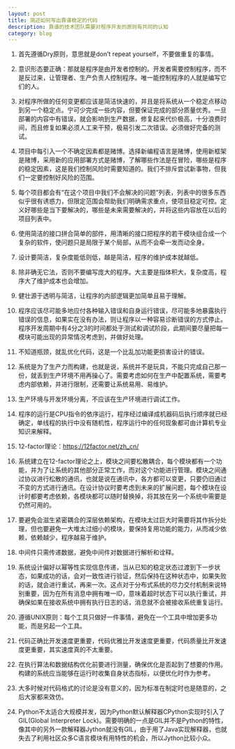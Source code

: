 ```yaml
---
layout: post
title: 简述如何写出靠谱稳定的代码
description: 靠谱的技术团队需要对程序开发的原则有共同的认知
category: blog
---
```


1. 首先遵循Dry原则，意思就是don’t repeat yourself，不要做重复的事情。

2. 意识形态要正确：那就是程序是由开发者控制的。开发者需要控制程序，而不是反过来，让管理者、生产负责人控制程序。唯一能控制程序的人就是编写它们的人。

3. 对程序所做的任何变更都应该是简洁快速的，并且是将系统从一个稳定点移动到另一个稳定点。宁可少完成一些内容，但要保证完成的部分质量优秀。一旦部署的内容中有错误，就会影响到生产数据，修复起来代价极高，十分浪费时间，而且修复如果必须人工来干预，极易引发二次错误。必须做好完备的测试。

4. 项目中每引入一个不确定因素都是赌博。选择新编程语言是赌博，使用新框架是赌博，采用新的应用部署方式是赌博，了解哪些作法是在冒险，哪些是程序的稳定因素，这是我们控制风险时需要知道的。我们不排斥尝试新事物，但我们一定要控制好风险的范围。

5. 每个项目都会有“在这个项目中我们不会解决的问题”列表，列表中的很多东西似乎很有诱惑力，但限定范围会帮助我们明确需求重点，使项目稳定可控。定义好哪些是当下要解决的，哪些是未来需要解决的，并将这些内容放在以后的项目列表中。

6. 使用简洁的接口拼合简单的部件，用清晰的接口把程序的若干模块组合成一个复杂的软件，使问题只是局限于某个局部，从而不会牵一发而动全身。

7. 设计要简洁，复杂度能低则低，越是简洁，程序的维护成本就越低。

8. 除非确无它法，否则不要编写庞大的程序。大主要是指体积大，复杂度高，程序大了维护成本也会增加。

9. 健壮源于透明与简洁，让程序的内部逻辑更加简单且易于理解。

10. 程序应该尽可能多地应付各种输入错误和自身运行错误，尽可能多地暴露执行错误的信息，如果实在没有办法，则让程序以一种容易诊断错误的方式停止。程序开发周期中有4分之3的时间都处于测试和调试阶段，此期间要尽量把每一模块可能出现的异常情况考虑到，并做好处理。

11. 不知道瓶颈，就乱优化代码，这是一个比乱加功能更损害设计的错误。

12. 系统是为了生产力而构建，也就是说，系统并不是玩具，不能只完成自己那一份，就丢到生产环境不用再操心了。需要考虑如何在生产中配置系统，需要考虑内部依赖，并进行限制，还需要让系统易用、易维护。

13. 生产环境与开发环境分离，不应该在生产环境进行调试工作。

14. 程序的运行是CPU指令的依序运行，程序经过编译成机器码后执行顺序就已经确定，单线程的执行中没有随机性，程序运行中的任何现象都可由计算机专业知识来解释。

15. 12-factor理论：https://12factor.net/zh_cn/

16. 系统建立在12-factor理论之上，模块之间要松散耦合，每个模块都有一个功能，并为了让系统的其他部分正常工作，而对这个功能进行管理。模块之间通过协议进行松散的通讯，也就是说在通讯中，各方都可以变更，只要仍旧通过不变的方式进行通讯。在设计协议时要考虑到未来的扩展问题，每个模块在设计时都要考虑依赖，各模块都可以随时替换掉，将其放在另一个系统中需要是仍然可用的。

17. 要避免会滋生紧密耦合的深层依赖架构，在模块太过巨大时需要将其作拆分处理，但也要避免一大堆太过细小的模块，要保持复用功能的能力，从而减少依赖，依赖越少，程序越易于维护。

18. 中间件只需传递数据，避免中间件对数据进行解析和诠释。

19. 系统设计偏好以幂等性实现信息传递，当从已知的稳定状态过渡到下一步状态，如果成功的话，会对一致性进行验证，然后保持在这种状态中，如果失败的话，就会进行重试，再来一次。这点对于分布式系统的尽力交付机制来说特别重要，因为在所有消息中拥有唯一ID，意味着超时状态下可以执行重试，并确保如果在接收系统中拥有执行日志的话，消息就不会被接收系统重复运行。

20. 遵循UNIX原则：每个工具只做好一件事情，避免在一个工具中增加更多功能，而是另起一个工具。

21. 代码正确比开发速度更重要，代码优雅比开发速度更重要，代码质量比开发速度更重要，其实速度真的不太重要。

22. 在执行算法和数据结构优化前要进行测量，确保优化是否起到了想要的作用。构建的系统应当能够在运行时收集自身状态指标，以便优化时作为参考。

23. 大多时候对代码格式的讨论是没有意义的，因为标准在制定时也是随意的，之后大家都来效仿。

24. Python不太适合大规模并发，因为Python默认解释器CPython实现时引入了GIL(Global Interpreter Lock)。需要明确的一点是GIL并不是Python的特性，像其中的另外一款解释器Jython就没有GIL，由于用了Java实现解释器，也就失去了利用社区众多C语言模块有用特性的机会，所以Jython比较小众。